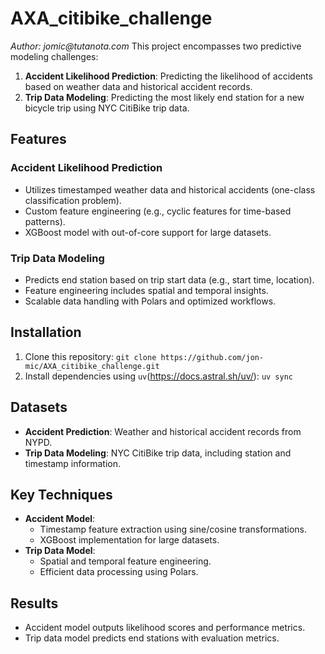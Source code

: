 # AXA_citibike_challenge
_Author: jomic@tutanota.com_
This project encompasses two predictive modeling challenges:

1. **Accident Likelihood Prediction**: Predicting the likelihood of accidents based on weather data and historical accident records.
2. **Trip Data Modeling**: Predicting the most likely end station for a new bicycle trip using NYC CitiBike trip data.

## Features

### Accident Likelihood Prediction
- Utilizes timestamped weather data and historical accidents (one-class classification problem).
- Custom feature engineering (e.g., cyclic features for time-based patterns).
- XGBoost model with out-of-core support for large datasets.

### Trip Data Modeling
- Predicts end station based on trip start data (e.g., start time, location).
- Feature engineering includes spatial and temporal insights.
- Scalable data handling with Polars and optimized workflows.

## Installation

1. Clone this repository: `git clone https://github.com/jon-mic/AXA_citibike_challenge.git`
2. Install dependencies using `uv`(https://docs.astral.sh/uv/): `uv sync`

## Datasets

- **Accident Prediction**: Weather and historical accident records from NYPD.
- **Trip Data Modeling**: NYC CitiBike trip data, including station and timestamp information.

## Key Techniques

- **Accident Model**:
  - Timestamp feature extraction using sine/cosine transformations.
  - XGBoost implementation for large datasets.
- **Trip Data Model**:
  - Spatial and temporal feature engineering.
  - Efficient data processing using Polars.

## Results

- Accident model outputs likelihood scores and performance metrics.
- Trip data model predicts end stations with evaluation metrics.
